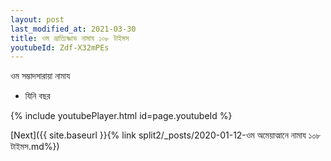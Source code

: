 ```yaml
---
layout: post
last_modified_at: 2021-03-30
title: ওম ভ্রাত্যিষ্ণাভ নামায ১০৮ টাইমস
youtubeId: Zdf-X32mPEs
---
```

 
 
 ওম সম্ভাদসারায়া নামায  
 
 -  যিনি বছর 
 
  
 
  
 
 
 
 
 
 


{% include youtubePlayer.html id=page.youtubeId %}
 
[Next]({{ site.baseurl }}{% link  split2/_posts/2020-01-12-ওম অমেয়াত্মানে নামায ১০৮ টাইমস.md%})
 
